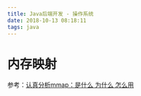 ```yaml
---
title: Java后端开发 - 操作系统
date: 2018-10-13 08:18:11
tags: java
---
```




# 内存映射

参考：[认真分析mmap：是什么 为什么 怎么用](https://www.cnblogs.com/huxiao-tee/p/4660352.html)